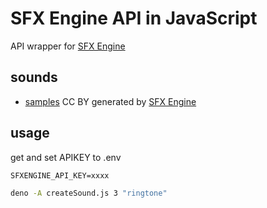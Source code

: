 # SFX Engine API in JavaScript

API wrapper for [SFX Engine](https://sfxengine.com/)

## sounds

- [samples](samples) CC BY generated by [SFX Engine](https://sfxengine.com/)

## usage

get and set APIKEY to .env
```
SFXENGINE_API_KEY=xxxx
```

```sh
deno -A createSound.js 3 "ringtone"
```
